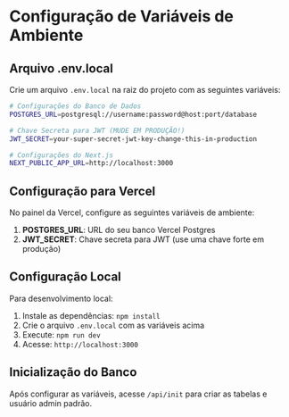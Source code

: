 # Configuração de Variáveis de Ambiente

## Arquivo .env.local

Crie um arquivo `.env.local` na raiz do projeto com as seguintes variáveis:

```bash
# Configurações do Banco de Dados
POSTGRES_URL=postgresql://username:password@host:port/database

# Chave Secreta para JWT (MUDE EM PRODUÇÃO!)
JWT_SECRET=your-super-secret-jwt-key-change-this-in-production

# Configurações do Next.js
NEXT_PUBLIC_APP_URL=http://localhost:3000
```

## Configuração para Vercel

No painel da Vercel, configure as seguintes variáveis de ambiente:

1. **POSTGRES_URL**: URL do seu banco Vercel Postgres
2. **JWT_SECRET**: Chave secreta para JWT (use uma chave forte em produção)

## Configuração Local

Para desenvolvimento local:

1. Instale as dependências: `npm install`
2. Crie o arquivo `.env.local` com as variáveis acima
3. Execute: `npm run dev`
4. Acesse: `http://localhost:3000`

## Inicialização do Banco

Após configurar as variáveis, acesse `/api/init` para criar as tabelas e usuário admin padrão. 
